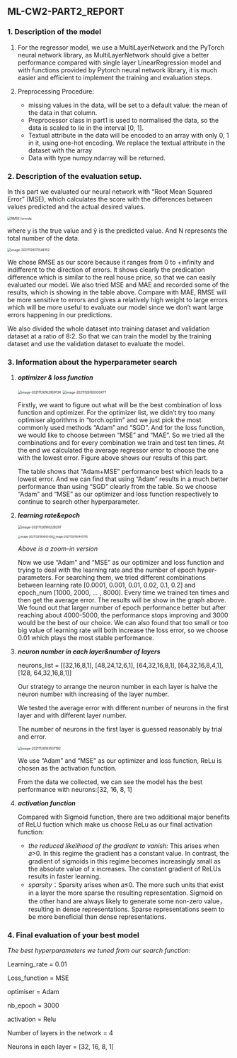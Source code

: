 ## ML-CW2-PART2_REPORT

### 1. Description of the model

1. For the regressor model, we use a MultiLayerNetwork and the PyTorch neural network library, as MultiLayerNetwork should give a better performance compared with single layer LinearRegression model and with functions provided by Pytorch neural network library, it is much easier and efficient to implement the training and evaluation steps.

2. Preprocessing Procedure:
   - missing values in the data, will be set to a default value: the mean of the data in that column.  
   - Preprocessor class in part1 is used to normalised the data, so the data is scaled to lie in the interval [0, 1].
   - Textual attribute in the data will be encoded to an array with only 0, 1 in it, using one-hot encoding. We replace the textual attribute in the dataset with the array
   - Data with type numpy.ndarray will be returned.

### 2. Description of the evaluation setup.

In this part we evaluated our neural network with “Root Mean Squared Error” (MSE), which calculates the score with the differences between values predicted and the actual desired values.

<img src="https://c3.ai/wp-content/uploads/2020/11/Screen-Shot-2020-11-10-at-8.06.16-AM-500x159.png" alt="RMSE formula" style="zoom:50%;" />

where y is the true value and ŷ is the predicted value. And N represents the total number of the data.

<img src="/Users/chen/Library/Application Support/typora-user-images/image-20211126171546152.png" alt="image-20211126171546152" style="zoom:50%;" />

We chose RMSE as our score because it ranges from 0 to +infinity and indifferent to the direction of errors. It shows clearly the predication difference which is similar to the real house price, so that we can easily evaluated our model. We also tried MSE and MAE and recorded some of the results, which is showing in the table above. Compare with MAE, RMSE will be more sensitive to errors and gives a relatively high weight to large errors which will be more useful to evaluate our model since we don’t want large errors happening in our predictions.

We also divided the whole dataset into training dataset and validation dataset at a ratio of 8:2. So that we can train the model by the training dataset and use the validation dataset to evaluate the model.

### 3. Information about the hyperparameter search

1. ***optimizer & loss function***

   <img src="/Users/chen/Library/Application Support/typora-user-images/image-20211126162959134.png" alt="image-20211126162959134" style="zoom:50%;" />

   <img src="/Users/chen/Library/Application Support/typora-user-images/image-20211126163030477.png" alt="image-20211126163030477" style="zoom:50%;" />

   Firstly, we want to figure out what will be the best combination of loss function and optimizer. For the optimizer list, we didn’t try too many optimiser algorithms in “torch.optim” and we just pick the most commonly used methods “Adam” and “SGD”. And for the loss function, we would like to choose between “MSE” and “MAE”. So we tried all the combinations and for every combination we train and test ten times. At the end we calculated the average regressor error to choose the one with the lowest error. Figure above shows our results of this part.

   The table shows that “Adam+MSE” performance best which leads to a lowest error. And we can find that using “Adam” results in a much better performance than using “SGD” clearly from the table. So we choose “Adam” and “MSE” as our optimizer and loss function respectively to continue to search other hyperparameter.

2. ***learning rate&epoch***

   <img src="/Users/chen/Library/Application Support/typora-user-images/image-20211126180226297.png" alt="image-20211126180226297" style="zoom:50%;" />

   

   <img src="/Users/chen/Library/Application Support/typora-user-images/image-20211126180645430.png" alt="image-20211126180645430" style="zoom:40%;" /><img src="/Users/chen/Library/Application Support/typora-user-images/image-20211126180445705.png" alt="image-20211126180445705" style="zoom:40%;" /> 

   *Above is a zoom-in version*

   Now we use “Adam” and “MSE” as our optimizer and  loss function and trying to deal with the learning rate and the number of epoch hyper-parameters. For searching them, we tried different combinations between learning rate [0.0001, 0.001, 0.01, 0.02, 0.1, 0.2] and epoch_num [1000, 2000, … , 8000]. Every time we trained ten times and then get the average error. The results will be show in the graph above. We found out that larger number of epoch performance better but after reaching about 4000-5000, the performance stops improving and 3000 would be the best of our choice. We can also found that too small or too big value of learning rate will both increase the loss error, so we choose 0.01 which plays the most stable performance.

3. ***neuron number in each layer&number of layers***

   neurons_list = [[32,16,8,1], [48,24,12,6,1], [64,32,16,8,1], [64,32,16,8,4,1], [128, 64,32,16,8,1]]

   <!--neurons_list is the list of neurons where elem in it is the number of neurons in each linear layer represented as a list. The length of the list determines the number of linear layers -->

   Our strategy to arrange the neuron number in each layer is halve the neuron number with increasing of the layer number. 

   We tested the average error with different number of neurons in the first layer and with different layer number.

   The number of neurons in the first layer is guessed reasonably by trial and error.

    <img src="/Users/chen/Library/Application Support/typora-user-images/image-20211126183507192.png" alt="image-20211126183507192" style="zoom:50%;" />

   We use “Adam” and “MSE” as our optimizer and  loss function, ReLu is chosen as the activation function. 

   From the data we collected, we can see the model has the best performance with neurons:[32, 16, 8, 1]

4. ***activation function***

   Compared with Sigmoid function, there are two additional major benefits of ReLU fuction which make us choose ReLu as our final activation function:

   - *the reduced likelihood of the gradient to vanish:* This arises when 𝑎>0. In this regime the gradient has a constant value. In contrast, the gradient of sigmoids in this regime becomes increasingly small as the absolute value of x increases. The constant gradient of ReLUs results in faster learning.
   - *sparsity*：Sparsity arises when 𝑎≤0. The more such units that exist in a layer the more sparse the resulting representation. Sigmoid on the other hand are always likely to generate some non-zero value，resulting in dense representations. Sparse representations seem to be more beneficial than dense representations.

   

### 4. Final evaluation of your best model

*The best hyperparameters we tuned from our search function:*

Learning_rate = 0.01

Loss_function = MSE

optimiser = Adam

nb_epoch = 3000

activation = Relu

Number of layers in the network = 4

Neurons in each layer = [32, 16, 8, 1]



